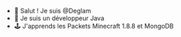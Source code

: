 - 👋 Salut ! Je suis @Deglam
- 👀 Je suis un développeur Java
- 🕹️ J'apprends les Packets Minecraft 1.8.8 et MongoDB
